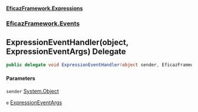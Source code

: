 #### [EficazFramework.Expressions](EficazFrameworkExpressions.md 'EficazFramework Expressions')
### [EficazFramework.Events](EficazFrameworkExpressions.md#EficazFramework.Events 'EficazFramework.Events')

## ExpressionEventHandler(object, ExpressionEventArgs) Delegate

```csharp
public delegate void ExpressionEventHandler(object sender, EficazFramework.Events.ExpressionEventArgs e);
```
#### Parameters

<a name='EficazFramework.Events.ExpressionEventHandler(object,EficazFramework.Events.ExpressionEventArgs).sender'></a>

`sender` [System.Object](https://docs.microsoft.com/en-us/dotnet/api/System.Object 'System.Object')

<a name='EficazFramework.Events.ExpressionEventHandler(object,EficazFramework.Events.ExpressionEventArgs).e'></a>

`e` [ExpressionEventArgs](EficazFramework.Events/ExpressionEventArgs.md 'EficazFramework.Events.ExpressionEventArgs')